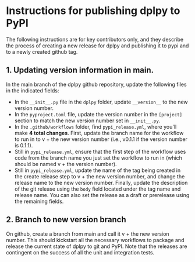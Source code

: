 # Instructions for publishing dplpy to PyPI

The following instructions are for key contributors only, and they describe the process of creating a new release for dplpy and publishing it to pypi and to a newly created github tag.

## 1. Updating version information in main.
In the main branch of the dplpy github repository, update the following files in the indicated fields:

- In the `__init__.py` file in the `dplpy` folder, update `__version__` to the new version number.
- In the `pyproject.toml` file, update the version number in the `[project]` section to match the new version number set in `__init__.py`.
- In the `.github/workflows` folder, find `pypi_release.yml`, where you'll make **4 total changes**.  First, update the branch name for the workflow to run in to v + the new version number (i.e., v0.1.1 if the version number is 0.1.1).
- Still in `pypi_release.yml`, ensure that the first step of the workflow uses code from the branch name you just set the workflow to run in (which should be named v + the version number).
- Still in `pypi_release.yml`, update the name of the tag being created in the create release step to v + the new version number, and change the release name to the new version number. Finally, update the description of the git release using the `body` field located under the tag name and release name. You can also set the release as a draft or prerelease using the remaining fields.

## 2. Branch to new version branch
On github, create a branch from main and call it v + the new version number. This should kickstart all the necessary workflows to package and release the current state of dplpy to git and PyPI. Note that the releases are contingent on the success of all the unit and integration tests.
